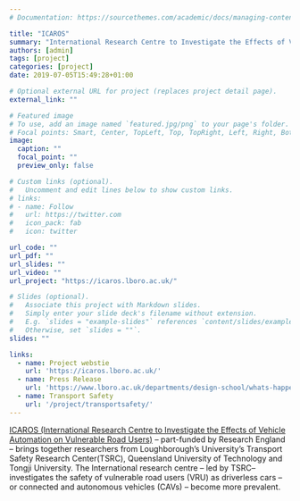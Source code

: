 ```yaml
---
# Documentation: https://sourcethemes.com/academic/docs/managing-content/

title: "ICAROS"
summary: "International Research Centre to Investigate the Effects of Vehicle Automation on Vulnerable Road Users 2019-2024 "
authors: [admin]
tags: [project]
categories: [project]
date: 2019-07-05T15:49:28+01:00

# Optional external URL for project (replaces project detail page).
external_link: ""

# Featured image
# To use, add an image named `featured.jpg/png` to your page's folder.
# Focal points: Smart, Center, TopLeft, Top, TopRight, Left, Right, BottomLeft, Bottom, BottomRight.
image:
  caption: ""
  focal_point: ""
  preview_only: false

# Custom links (optional).
#   Uncomment and edit lines below to show custom links.
# links:
# - name: Follow
#   url: https://twitter.com
#   icon_pack: fab
#   icon: twitter

url_code: ""
url_pdf: ""
url_slides: ""
url_video: ""
url_project: "https://icaros.lboro.ac.uk/" 

# Slides (optional).
#   Associate this project with Markdown slides.
#   Simply enter your slide deck's filename without extension.
#   E.g. `slides = "example-slides"` references `content/slides/example-slides.md`.
#   Otherwise, set `slides = ""`.
slides: ""

links:
  - name: Project webstie
    url: 'https://icaros.lboro.ac.uk/'
  - name: Press Release
    url: 'https://www.lboro.ac.uk/departments/design-school/whats-happening/news/2019/i3.html'
  - name: Transport Safety
    url: '/project/transportsafety/'
---
```

[ICAROS (International Research Centre to Investigate the Effects of Vehicle Automation on Vulnerable Road Users)](https://icaros.lboro.ac.uk/) – part-funded by Research England – brings together researchers from  Loughborough’s University’s Transport Safety Research Center(TSRC), Queensland University  of Technology and Tongji University. The International research centre – led by TSRC– investigates the safety of vulnerable road users (VRU) as driverless cars – or connected and autonomous vehicles (CAVs) – become more prevalent. 